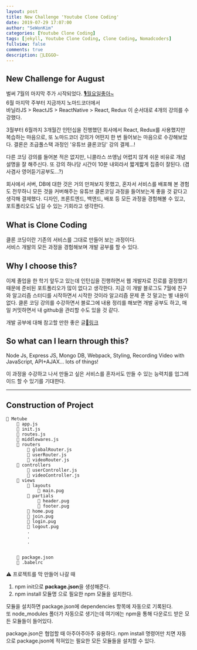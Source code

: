 ```yaml
---
layout: post
title: New Challenge 'Youtube Clone Coding'
date: 2019-07-29 17:07:00
author: "SeWonKim"
categories: [Youtube Clone Coding]
tags: [jekyll, Youtube Clone Coding, Clone Coding, Nomadcoders]
fullview: false
comments: true
description: 💪LEGGO~
---
```



## New Challenge for August
벌써 7월의 마지막 주가 시작되었다. [🎙월요일좋아~](https://www.youtube.com/watch?v=5BV85WRsIyo)          
6월 마지막 주부터 지금까지 노마드코더에서            
바닐라JS > ReactJS > ReactNative > React, Redux 
이 순서대로 4개의 강의를 수강했다.    


3월부터 6월까지 3개월간 인턴십을 진행했던 회사에서 React, Redux를 사용했지만 복습하는 마음으로, 또 노마드코더 강의가 어떤지 한 번 들어보는 마음으로 수강해보았다.
결론은 초급풀스택 과정인 '유튜브 클론코딩' 강의 결제...! 

다른 코딩 강의를 들어본 적은 없지만, 니콜라스 쓰앵님 어렵지 않게 쉬운 비유로 개념 설명을 잘 해주신다. 
또 강의 하나당 시간이 10분 내외라서 짧게짧게 집중이 잘된다. (겸사겸사 영어듣기공부도...?)


회사에서 서버, DB에 대한 것은 거의 만져보지 못했고, 혼자서 서비스를 배포해 본 경험도 전무하니 모든 것을 커버해주는 유튜브 클론코딩 과정을 들어보는게 좋을 것 같다고 생각해 결제했다.
디자인, 프론트엔드, 백앤드, 배포 등 모든 과정을 경험해볼 수 있고, 포트폴리오도 남길 수 있는 기회라고 생각한다.





## What is Clone Coding  
클론 코딩이란 기존의 서비스를 그대로 만들어 보는 과정이다.       
서비스 개발의 모든 과정을 경험해보며 개발 공부를 할 수 있다.


## Why I choose this?
이제 졸업을 한 학기 앞두고 있는데 인턴십을 진행하면서 웹 개발자로 진로를 결정했기 때문에 준비된 포트폴리오가 많이 없다고 생각한다.
지금 이 개발 블로그도 7월에 친구와 알고리즘 스터디를 시작하면서 시작한 것이라 알고리즘 문제 푼 것 말고는 별 내용이 없다. 
클론 코딩 강의를 수강하면서 블로그에 내용 정리를 해보면 개발 공부도 하고, 매일 커밋하면서 내 github을 관리할 수도 있을 것 같다.



개발 공부에 대해 참고할 만한 좋은 글[🔗링크](https://jbee.io/essay/how_do_i_study_2/?source=post_page---------------------------)


## So what can I learn through this?
Node Js, Express JS, Mongo DB, Webpack, Styling, Recording Video with JavaScript, API+AJAX... lots of things!          

이 과정을 수강하고 나서 만들고 싶은 서비스를 혼자서도 만들 수 있는 능력치를 업그레이드 할 수 있기를 기대한다.



---

## Construction of Project
```
📂 Metube        
    📄 app.js
    📄 init.js
    📄 routes.js
    📄 middlewares.js
    📂 routers
        📄 globalRouter.js
        📄 userRouter.js
        📄 videoRouter.js
    📂 controllers
        📄 userController.js
        📄 videoController.js
    📂 views
        📂 layouts
            🐶 main.pug
        📂 partials
            🐶 header.pug
            🐶 footer.pug
        🐶 home.pug
        🐶 join.pug
        🐶 login.pug
        🐶 logout.pug
        .
        .
        .
        
        
    📄 package.json
    📄 .babelrc
```    

⚠ 프로젝트를 막 만들어 나갈 때
1. npm init으로 **package.json**을 생성해준다.
2. npm install 모듈명 으로 필요한 npm 모듈을 설치한다.

모듈을 설치하면 package.json에 dependencies 항목에 자동으로 기록된다.       
또 node_modules 폴더가 자동으로 생기는데 여기에는 npm을 통해 다운로드 받은 모든 모듈들이 들어있다.       

package.json은 협업할 때 아주아주아주 유용하다. npm install 명령어만 치면 자동으로 package.json에 적혀있는 필요한 모든 모듈들을 설치할 수 있다.